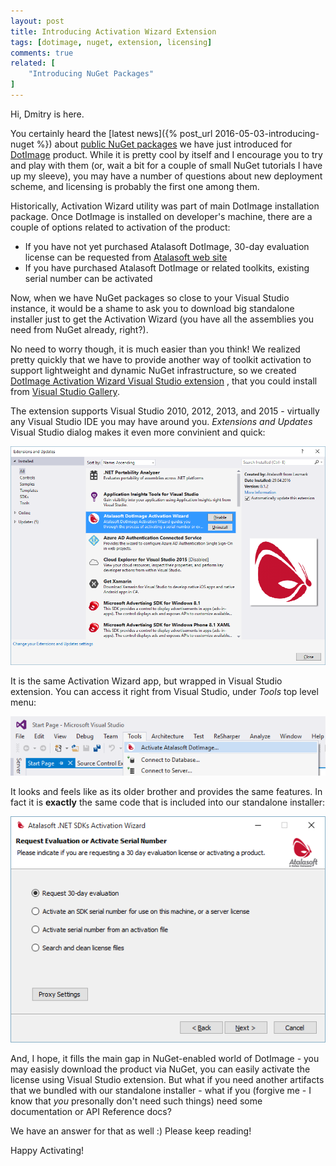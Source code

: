 ```yaml
---
layout: post
title: Introducing Activation Wizard Extension
tags: [dotimage, nuget, extension, licensing]
comments: true
related: [
    "Introducing NuGet Packages"
]
---
```


Hi, Dmitry is here.

You certainly heard the [latest news]({% post_url 2016-05-03-introducing-nuget %})
about [public NuGet packages](https://www.nuget.org/profiles/Atalasoft) we have
just introduced for [DotImage](http://www.atalasoft.com/Products/DotImage) product.
While it is pretty cool by itself and I encourage you to try and play with them
(or, wait a bit for a couple of small NuGet tutorials I have up my sleeve),
you may have a number of questions about new deployment scheme, and licensing is
probably the first one among them.

Historically, Activation Wizard utility was part of main DotImage installation package.
Once DotImage is installed on developer's machine, there are a couple of options
related to activation of the product:

  - If you have not yet purchased Atalasoft DotImage, 30-day evaluation license
  can be requested from [Atalasoft web site](https://atalasoft.com)
  - If you have purchased Atalasoft DotImage or related toolkits, existing serial
  number can be activated

Now, when we have NuGet packages so close to your Visual Studio instance, it would
be a shame to ask you to download big standalone installer just to get the Activation Wizard
(you have all the assemblies you need from NuGet already, right?).

No need to worry though, it is much easier than you think! We realized pretty quickly
that we have to provide another way of toolkit activation to support lightweight and
dynamic NuGet infrastructure, so we created [DotImage Activation Wizard Visual Studio extension](https://visualstudiogallery.msdn.microsoft.com/88ff07c9-fe68-48bd-bfdc-3fbc8a0ec1db)
, that you could install from [Visual Studio Gallery](https://visualstudiogallery.msdn.microsoft.com/).

The extension supports Visual Studio 2010, 2012, 2013, and 2015 - virtually any
Visual Studio IDE you may have around you. *Extensions and Updates* Visual Studio dialog makes it even more convinient and quick:

![Activation Wizard Installation](/images/2016/05/activation-wizard-installation.png)

It is the same Activation Wizard app, but wrapped in Visual Studio extension.
You can access it right from Visual Studio, under *Tools* top level menu:

![Activation Wizard Menu Item](/images/2016/05/activation-wizard-menu.png)

It looks and feels like as its older brother and provides the same features. In fact
it is **exactly** the same code that is included into our standalone installer:

![Activation Wizard Menu](/images/2016/05/activation-wizard.png)

And, I hope, it fills the main gap in NuGet-enabled world of DotImage - you may easisly
download the product via NuGet, you can easily activate the license using Visual
Studio extension. But what if you need another artifacts that we bundled with
our standalone installer - what if you (forgive me - I know that *you*
presonally don't need such things) need some documentation or API Reference docs?

We have an answer for that as well :) Please keep reading!

Happy Activating!

